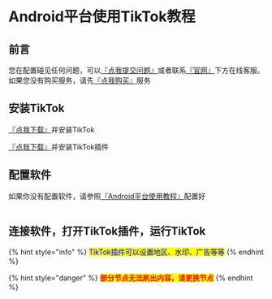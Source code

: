# Android平台使用TikTok教程

## **前言**

您在配置碰见任何问题，可以[『点我提交问题』](https://www.lengjiao.me/submitticket.php)或者联系[『官网』](https://www.lengjiao.me)下方在线客服。如果您没有购买服务，请先[『点我购买』](https://www.lengjiao.me/cart.php)服务

## 安装TikTok

[『点我下载』](https://alumninpustedutw-my.sharepoint.com/:u:/g/personal/empty_alumni_npust_edu_tw/EfKolMlfzw9PnWTa7K_zLmQBYsoHZGKY0GmCqkbrIpcs7A?download=1)并安装TikTok&#x20;

[『点我下载』](https://alumninpustedutw-my.sharepoint.com/:u:/g/personal/empty_alumni_npust_edu_tw/ES6sUOHVVwBLmADfNKXRYJ0BSi8jn_qIv-MNdsRUf0U47A?download=1)并安装TikTok插件

## 配置软件

如果你没有配置软件，请参照[『Android平台使用教程』](../wiki/android.md)配置好

<div align="left"><figure><img src="https://pic.imgdb.cn/item/65a2b7c2871b83018ac7bcfe.png" alt=""><figcaption></figcaption></figure></div>

## 连接软件，打开TikTok插件，运行TikTok

{% hint style="info" %}
<mark style="color:blue;">TikTok插件可以设置地区、水印、广告等等</mark>
{% endhint %}

{% hint style="danger" %}
<mark style="color:red;">**部分节点无法刷出内容，请更换节点**</mark>
{% endhint %}

